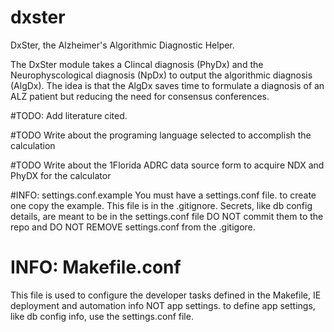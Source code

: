 # dxster
DxSter, the Alzheimer's Algorithmic Diagnostic Helper.

The DxSter module takes a Clincal  diagnosis (PhyDx) and the Neurophyscological diagnosis (NpDx) to output the algorithmic diagnosis (AlgDx). The idea is that the AlgDx saves time to formulate a diagnosis of an ALZ patient but reducing the need for consensus conferences.

#TODO: Add literature cited.

#TODO Write about the programing language selected to accomplish the calculation

#TODO Write about the 1Florida ADRC data source form to acquire NDX and PhyDX for the calculator


#INFO: settings.conf.example
You must have a settings.conf file. to create one copy the example. This file is
in the .gitignore. Secrets, like db config details, are meant to be in the settings.conf file DO NOT commit them to the repo and DO NOT REMOVE settings.conf from the .gitigore.

# INFO: Makefile.conf
This file is used to configure the developer tasks
defined in the Makefile, IE deployment and automation info NOT app settings.
to define app settings, like db config info, use the settings.conf file.
